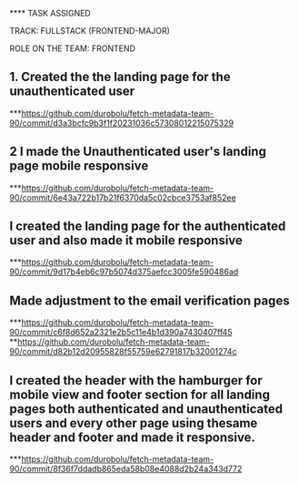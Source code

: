 **** TASK ASSIGNED

TRACK: FULLSTACK (FRONTEND-MAJOR)

ROLE ON THE TEAM: FRONTEND


## 1. Created the the landing page for the unauthenticated user 
***https://github.com/durobolu/fetch-metadata-team-90/commit/d3a3bcfc9b3f1f20231036c57308012215075329
## 2 I made the Unauthenticated user's landing page mobile responsive 
***https://github.com/durobolu/fetch-metadata-team-90/commit/6e43a722b17b21f6370da5c02cbce3753af852ee
## I created the landing page for the authenticated user and also made it mobile responsive
***https://github.com/durobolu/fetch-metadata-team-90/commit/9d17b4eb6c97b5074d375aefcc3005fe590486ad
## Made adjustment to the email verification pages 
***https://github.com/durobolu/fetch-metadata-team-90/commit/c6f8d652a2321e2b5c11e4b1d390a7430407ff45
**https://github.com/durobolu/fetch-metadata-team-90/commit/d82b12d20955828f55759e62791817b32001274c
## I created the header with the hamburger for mobile view and footer section for all landing pages both authenticated and unauthenticated users and every other page using thesame header and footer and made it responsive. 
***https://github.com/durobolu/fetch-metadata-team-90/commit/8f36f7ddadb865eda58b08e4088d2b24a343d772





